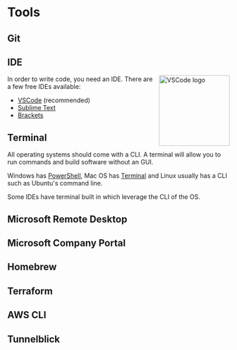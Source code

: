 # Tools

## Git

## IDE

<img src="https://upload.wikimedia.org/wikipedia/commons/thumb/9/9a/Visual_Studio_Code_1.35_icon.svg/150px-Visual_Studio_Code_1.35_icon.svg.png" alt="VSCode logo" title="VSCode" width="160" align="right">

In order to write code, you need an IDE. There are a few free IDEs available:

- [VSCode](https://code.visualstudio.com/) (recommended)
- [Sublime Text](https://www.sublimetext.com)
- [Brackets](https://brackets.io/)

## Terminal

All operating systems should come with a CLI. A terminal will allow you to run commands and build software without an GUI.

Windows has [PowerShell](https://learn.microsoft.com/en-us/powershell/), Mac OS has [Terminal](https://support.apple.com/en-gb/guide/terminal/apd5265185d-f365-44cb-8b09-71a064a42125/mac) and Linux usually has a CLI such as Ubuntu's command line.

Some IDEs have terminal built in which leverage the CLI of the OS.

## Microsoft Remote Desktop

## Microsoft Company Portal

## Homebrew

## Terraform

## AWS CLI

## Tunnelblick
